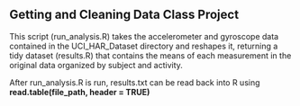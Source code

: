 ## Getting and Cleaning Data Class Project

This script (run_analysis.R) takes the accelerometer and gyroscope data contained in the UCI_HAR_Dataset directory and reshapes it, returning a tidy dataset (results.R) that contains the means of each measurement in the original data organized by subject and activity.

After run_analysis.R is run, results.txt can be read back into R using **read.table(file_path, header = TRUE)**
